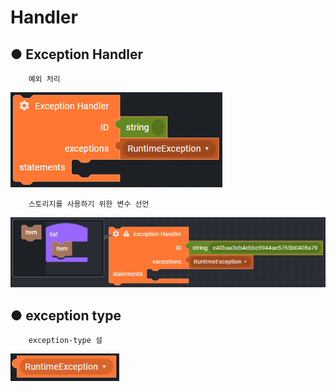 # Handler

## ● Exception Handler

        예외 처리

![](../../.gitbook/assets/image%20%28231%29.png)

        스토리지를 사용하기 위한 변수 선언

![](../../.gitbook/assets/image%20%28241%29.png)

## ● exception type

        exception-type 설

![type : RuntimeException, InvalidArgumentException, TransferException](../../.gitbook/assets/image%20%28290%29.png)

